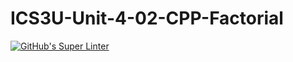 # ICS3U-Unit-4-02-CPP-Factorial

[![GitHub's Super Linter](https://github.com/Mikayla-Barthelette-1/ICS3U-Unit-4-02-CPP-Factorial/workflows/GitHub's%20Super%20Linter/badge.svg)](https://github.com/Mikayla-Barthelette-1/ICS3U-Unit-4-02-CPP-Factorial/actions)
